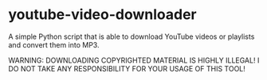 # youtube-video-downloader
A simple Python script that is able to download YouTube videos or playlists and convert them into MP3.

WARNING: DOWNLOADING COPYRIGHTED MATERIAL IS HIGHLY ILLEGAL!
I DO NOT TAKE ANY RESPONSIBILITY FOR YOUR USAGE OF THIS TOOL!
